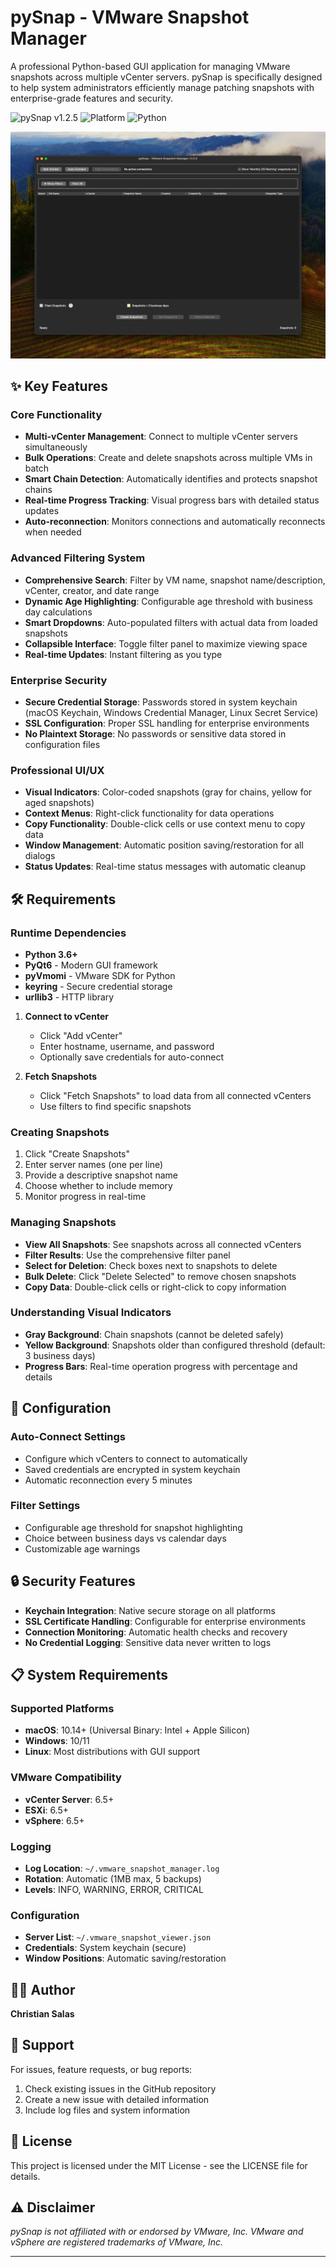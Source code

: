 # pySnap - VMware Snapshot Manager

A professional Python-based GUI application for managing VMware snapshots across multiple vCenter servers. pySnap is specifically designed to help system administrators efficiently manage patching snapshots with enterprise-grade features and security.

![pySnap v1.2.5](https://img.shields.io/badge/version-1.2.5-blue.svg)
![Platform](https://img.shields.io/badge/platform-macOS%20%7C%20Windows%20%7C%20Linux-lightgrey.svg)
![Python](https://img.shields.io/badge/python-3.6%2B-green.svg)

  ![pySnap Screenshot](pySnap.png)

## ✨ Key Features

### Core Functionality
- **Multi-vCenter Management**: Connect to multiple vCenter servers simultaneously
- **Bulk Operations**: Create and delete snapshots across multiple VMs in batch
- **Smart Chain Detection**: Automatically identifies and protects snapshot chains
- **Real-time Progress Tracking**: Visual progress bars with detailed status updates
- **Auto-reconnection**: Monitors connections and automatically reconnects when needed

### Advanced Filtering System
- **Comprehensive Search**: Filter by VM name, snapshot name/description, vCenter, creator, and date range
- **Dynamic Age Highlighting**: Configurable age threshold with business day calculations
- **Smart Dropdowns**: Auto-populated filters with actual data from loaded snapshots
- **Collapsible Interface**: Toggle filter panel to maximize viewing space
- **Real-time Updates**: Instant filtering as you type

### Enterprise Security
- **Secure Credential Storage**: Passwords stored in system keychain (macOS Keychain, Windows Credential Manager, Linux Secret Service)
- **SSL Configuration**: Proper SSL handling for enterprise environments
- **No Plaintext Storage**: No passwords or sensitive data stored in configuration files

### Professional UI/UX
- **Visual Indicators**: Color-coded snapshots (gray for chains, yellow for aged snapshots)
- **Context Menus**: Right-click functionality for data operations
- **Copy Functionality**: Double-click cells or use context menu to copy data
- **Window Management**: Automatic position saving/restoration for all dialogs
- **Status Updates**: Real-time status messages with automatic cleanup

## 🛠️ Requirements

### Runtime Dependencies
- **Python 3.6+**
- **PyQt6** - Modern GUI framework
- **pyVmomi** - VMware SDK for Python
- **keyring** - Secure credential storage
- **urllib3** - HTTP library

1. **Connect to vCenter**
   - Click "Add vCenter"
   - Enter hostname, username, and password
   - Optionally save credentials for auto-connect

2. **Fetch Snapshots**
   - Click "Fetch Snapshots" to load data from all connected vCenters
   - Use filters to find specific snapshots

### Creating Snapshots

1. Click "Create Snapshots"
2. Enter server names (one per line)
3. Provide a descriptive snapshot name
4. Choose whether to include memory
5. Monitor progress in real-time

### Managing Snapshots

- **View All Snapshots**: See snapshots across all connected vCenters
- **Filter Results**: Use the comprehensive filter panel
- **Select for Deletion**: Check boxes next to snapshots to delete
- **Bulk Delete**: Click "Delete Selected" to remove chosen snapshots
- **Copy Data**: Double-click cells or right-click to copy information

### Understanding Visual Indicators

- **Gray Background**: Chain snapshots (cannot be deleted safely)
- **Yellow Background**: Snapshots older than configured threshold (default: 3 business days)
- **Progress Bars**: Real-time operation progress with percentage and details

## 🔧 Configuration

### Auto-Connect Settings
- Configure which vCenters to connect to automatically
- Saved credentials are encrypted in system keychain
- Automatic reconnection every 5 minutes

### Filter Settings
- Configurable age threshold for snapshot highlighting
- Choice between business days vs calendar days
- Customizable age warnings

## 🔒 Security Features

- **Keychain Integration**: Native secure storage on all platforms
- **SSL Certificate Handling**: Configurable for enterprise environments
- **Connection Monitoring**: Automatic health checks and recovery
- **No Credential Logging**: Sensitive data never written to logs

## 📋 System Requirements

### Supported Platforms
- **macOS**: 10.14+ (Universal Binary: Intel + Apple Silicon)
- **Windows**: 10/11
- **Linux**: Most distributions with GUI support

### VMware Compatibility
- **vCenter Server**: 6.5+
- **ESXi**: 6.5+
- **vSphere**: 6.5+

### Logging
- **Log Location**: `~/.vmware_snapshot_manager.log`
- **Rotation**: Automatic (1MB max, 5 backups)
- **Levels**: INFO, WARNING, ERROR, CRITICAL

### Configuration
- **Server List**: `~/.vmware_snapshot_viewer.json`
- **Credentials**: System keychain (secure)
- **Window Positions**: Automatic saving/restoration

## 👨‍💻 Author

**Christian Salas**

## 🐛 Support

For issues, feature requests, or bug reports:
1. Check existing issues in the GitHub repository
2. Create a new issue with detailed information
3. Include log files and system information

## 📄 License

This project is licensed under the MIT License - see the LICENSE file for details.

## ⚠️ Disclaimer

*pySnap is not affiliated with or endorsed by VMware, Inc. VMware and vSphere are registered trademarks of VMware, Inc.*

---